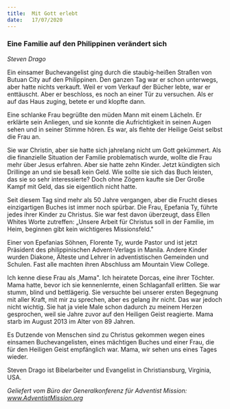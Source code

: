 ```yaml
---
title:  Mit Gott erlebt
date:   17/07/2020
---
```


### Eine Familie auf den Philippinen verändert sich

_Steven Drago_

Ein einsamer Buchevangelist ging durch die staubig-heißen Straßen von Butuan City auf den Philippinen. Den ganzen Tag war er schon unterwegs, aber hatte nichts verkauft. Weil er vom Verkauf der Bücher lebte, war er enttäuscht. Aber er beschloss, es noch an einer Tür zu versuchen. Als er auf das Haus zuging, betete er und klopfte dann.

Eine schlanke Frau begrüßte den müden Mann mit einem Lächeln. Er erklärte sein Anliegen, und sie konnte die Aufrichtigkeit in seinen Augen sehen und in seiner Stimme hören. Es war, als flehte der Heilige Geist selbst die Frau an.

Sie war Christin, aber sie hatte sich jahrelang nicht um Gott gekümmert. Als die finanzielle Situation der Familie problematisch wurde, wollte die Frau mehr über Jesus erfahren. Aber sie hatte zehn Kinder. Jetzt kündigten sich Drillinge an und sie besaß kein Geld. Wie sollte sie sich das Buch leisten, das sie so sehr interessierte? Doch ohne Zögern kaufte sie Der Große Kampf mit Geld, das sie eigentlich nicht hatte.

Seit diesem Tag sind mehr als 50 Jahre vergangen, aber die Frucht dieses einzigartigen Buches ist immer noch spürbar. Die Frau, Epefania Ty, führte jedes ihrer Kinder zu Christus. Sie war fest davon überzeugt, dass Ellen Whites Worte zutreffen: „Unsere Arbeit für Christus soll in der Familie, im Heim, beginnen gibt kein wichtigeres Missionsfeld."

Einer von Epefanias Söhnen, Florente Ty, wurde Pastor und ist jetzt Präsident des philippinischen Advent-Verlags in Manila. Andere Kinder wurden Diakone, Älteste und Lehrer in adventistischen Gemeinden und Schulen. Fast alle machten ihren Abschluss am Mountain View College.

Ich kenne diese Frau als ,Mama". Ich heiratete Dorcas, eine ihrer Töchter. Mama hatte, bevor ich sie kennenlernte, einen Schlaganfall erlitten. Sie war stumm, blind und bettlägerig. Sie versuchte bei unserer ersten Begegnung mit aller Kraft, mit mir zu sprechen, aber es gelang ihr nicht. Das war jedoch nicht wichtig. Sie hat ja viele Male schon dadurch zu meinem Herzen gesprochen, weil sie Jahre zuvor auf den Heiligen Geist reagierte. Mama starb im August 2013 im Alter von 89 Jahren.

Es Dutzende von Menschen sind zu Christus gekommen wegen eines einsamen Buchevangelisten, eines mächtigen Buches und einer Frau, die für den Heiligen Geist empfänglich war. Mama, wir sehen uns eines Tages wieder.

Steven Drago ist Bibelarbeiter und Evangelist in Christiansburg, Virginia, USA. 

_Geliefert vom Büro der Generalkonferenz für Adventist Mission: www.AdventistMission.org_